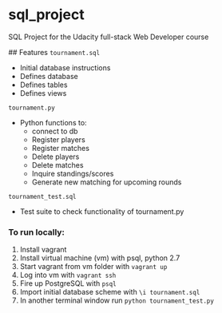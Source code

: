 # sql_project
SQL Project for the Udacity full-stack Web Developer course

## Features
`tournament.sql`
* Initial database instructions
* Defines database
* Defines tables
* Defines views

`tournament.py`
* Python functions to:
  * connect to db
  * Register players
  * Register matches
  * Delete players
  * Delete matches
  * Inquire standings/scores
  * Generate new matching for upcoming rounds
 
 `tournament_test.sql`
 * Test suite to check functionality of tournament.py 


### To run locally:
1. Install vagrant
2. Install virtual machine (vm) with psql, python 2.7
3. Start vagrant from vm folder with `vagrant up`
4. Log into vm with `vagrant ssh`
5. Fire up PostgreSQL with `psql`
6. Import initial database scheme with `\i tournament.sql`
7. In another terminal window run `python tournament_test.py`
